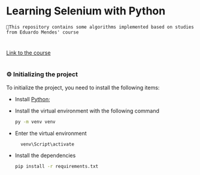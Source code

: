 # Learning Selenium with Python

~~~
📍This repository contains some algorithms implemented based on studies from Eduardo Mendes' course
~~~
#
[Link to the course](https://youtube.com/playlist?list=PLOQgLBuj2-3LqnMYKZZgzeC7CKCPF375B)
#
### ⚙️ Initializing the project

To initialize the project, you need to install the following items:

+ Install [Python](https://www.python.org/);
+ Install the virtual environment with the following command
  
  ~~~~ bash
  py -m venv venv
  ~~~~


+ Enter the virtual environment 
  ~~~ bash
    venv\Script\activate
  ~~~
 + Install the dependencies
    ~~~~ bash
    pip install -r requirements.txt
    ~~~~